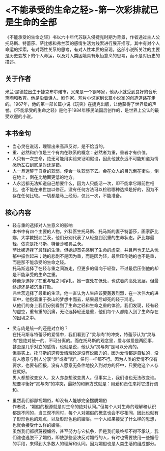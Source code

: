 # <不能承受的生命之轻>-第一次彩排就已是生命的全部


《不能承受的生命之轻》书以六十年代苏联入侵捷克时期为背景，作者通过主人公托马斯、特蕾莎、萨比娜和弗兰茨的感情生活为线索进行展开描写。其中有对个人命运的探索，有对两性关系的思考，有对人性本质的呈现。这部小说所关注的主要是历史变故下的个人命运，以及对人类困境具有永恒意义的思考，而不是对历史的描述。  

## 关于作者  
米兰·昆德拉出生于捷克布尔诺市，父亲是一个钢琴家，他从小就受到良好的音乐熏陶和教育。他是沿着诗人、剧作家、短片小说家到长篇小说家的创造道路在走的。1967年，他的第一部长篇小说《玩笑》在捷克出版，让他获得了世界级的声誉。《不能承受的生命之轻》是他于1984年移民法国后创作的，是世界上公认的最受欢迎的小说。  

## 本书金句  
* 当心灵在说话，理智出来高声反对，是不恰当的。  
* 重、必然和价值是三个有内在联系的概念：必然者为重，重者才有价值。  
* 人只有一次生命，绝无可能用实验来证明假设，因此他就永远不可能知道为情感所左右到底是对还是错。  
* 人一旦迷醉于自身的软弱，便会一味软弱下去。会在众人的目光倒在街头，倒在地上，倒在比地面更低的地方。  
* 人永远都无法知道自己想要什么，因为人只能活一次，即不能拿它跟前世相比，也不能在来世加以修正。没有任何方法可以检验哪种选择是好的，因为不存在任何比较。一切都是马上经历，仅此一次，不能准备。  

## 核心内容  
* 轻与重的选择对人生意义的影响  
本书中有四个主要的人物，外科医生托马斯、托马斯的妻子特蕾莎，画家萨比娜，大学教授弗兰茨，他们分别代表了从轻盈到沉重的生命状态。萨比娜最轻，依次是托马斯、特蕾莎和弗兰茨。  
萨比娜选择了最轻的生活，但她却首先感到了生命的虚空，并且再也无法从忧郁中振作起来；她的悲剧不是因为重，而是因为轻，最后压倒她的也不是重，而是那不能承受的生命之轻。  
托马斯选择了在轻与重之间游走，但更多的偏向于轻盈，不过最后压倒他的却是不能承受的生命之重。  
特蕾莎选择了在重与轻之间挣扎，她一直处在低处，也试着向高处发展，但最终却还是被沉重打败。  
弗兰茨选择了最重的生活，他一直认为人生应该要轰轰烈烈，在一次伟大的进军中，他抱着重于泰山的梦想中而去，结果最后却死的轻于鸿毛。  
从他们的身上我们分别看到了生命之轻和生命之重的体验。我们发现，轻有轻的虚空，重有重的沉痛，无论选择轻还是重，他们每个人都陷入到了生命存在的困境之中。  

* 灵与肉是统一的还是对立的？  
在托马斯与特蕾莎的爱情中，我们看到了“灵与肉”的冲突，特蕾莎认为“灵与肉”是绝对统一的、不可分离的。而在托马斯的观念里，爱与做爱是两回事，甚至是几乎对立的感情，也就是说，他认为“灵与肉”是可以分离的。  
但事实上，托马斯的这套爱情理论是没有说服力的，因为爱情都是自私的，没有人愿意与别人分享“灵”或者“肉”，任何一样都不行。因为人类的爱情不仅有要求，也要有回报，没有人愿意无条件地投入到对方的怀中，只要他这个人存在就好。  
男人都想改变女人，女人亦总想改变男人。但事实上，我们谁也无法改变谁。想要平衡好“灵与肉”的冲突，最好的和解方式就是：用爱和责任来将它进行调和。  

* 虽然我们都鄙视媚俗，却没有人能够完全摆脱媚俗  
作者说，“媚俗的根源就是对生命的绝对认同。”但每个人对生命的理解和认识都是不同的，当三观不同时，每个人对媚俗的概念也会不尽相同，因此也就有了形形色色的观点，以及形形色色的媚俗。一个人如果接受了什么样的思想，也就会接受什么样的媚俗。  
虽然我们都很蔑视媚俗，甚至努力与它抗争，但是我们最终都不得不承认，我们谁也逃脱不了媚俗，即使那些坚决反对媚俗的人，有时也需要使用一些媚俗的手段，来得到大多数人的理解和认同。因为媚俗也是人类生活的组成部分。  



